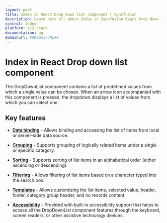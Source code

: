 ```yaml
---
layout: post
title: Index in React Drop down list component | Syncfusion
description: Learn here all about Index in Syncfusion React Drop down list component of Syncfusion Essential JS 2 and more.
control: Index 
platform: ej2-react
documentation: ug
domainurl: ##DomainURL##
---
```


# Index in React Drop down list component

The DropDownList component contains a list of predefined values from which a single value can be chosen. When an arrow icon accompanied with this component is pressed, the dropdown displays a list of values from which you can select one.

## Key features

* **[Data binding](/drop-down-list/data-binding/)** - Allows binding and accessing the list of items from local or server-side data source.

* **[Grouping](/drop-down-list/grouping/)** -  Supports grouping of logically related items under a single or specific category.

* **[Sorting](https://ej2.syncfusion.com/react/documentation/api/drop-down-list/#sortorder)** - Supports sorting of list items in an alphabetical order (either ascending or descending).

* **[Filtering](/drop-down-list/filtering/)** - Allows filtering of list items based on a character typed into the search box.

* **[Templates](/drop-down-list/templates/)** - Allows customizing the list items, selected value, header, footer, category group header, and no records content.

* **[Accessibility](/drop-down-list/accessibility/)** - Provided with built-in accessibility support that helps to access all the DropDownList component features through the keyboard, screen readers, or other assistive technology devices.
